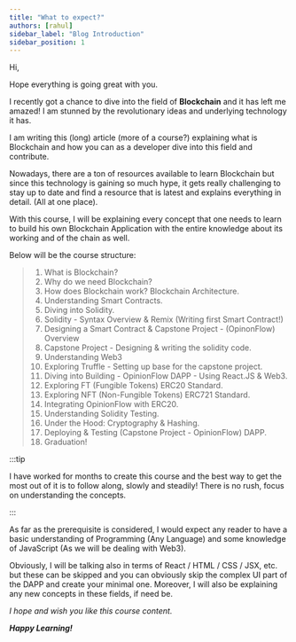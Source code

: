 ```yaml
---
title: "What to expect?"
authors: [rahul]
sidebar_label: "Blog Introduction"
sidebar_position: 1
---
```


Hi,

Hope everything is going great with you.

I recently got a chance to dive into the field of **Blockchain** and it has left me amazed! I am stunned by the revolutionary ideas and underlying technology it has.

I am writing this (long) article (more of a course?) explaining what is Blockchain and how you can as a developer dive into this field and contribute.

Nowadays, there are a ton of resources available to learn Blockchain but since this technology is gaining so much hype, it gets really challenging to stay up to date and find a resource that is latest and explains everything in detail. (All at one place).

With this course, I will be explaining every concept that one needs to learn to build his own Blockchain Application with the entire knowledge about its working and of the chain as well.

Below will be the course structure:

> 1. What is Blockchain?
> 2. Why do we need Blockchain?
> 3. How does Blockchain work? Blockchain Architecture.
> 4. Understanding Smart Contracts.
> 5. Diving into Solidity.
> 6. Solidity - Syntax Overview & Remix (Writing first Smart Contract!)
> 7. Designing a Smart Contract & Capstone Project - (OpinonFlow) Overview
> 8. Capstone Project - Designing & writing the solidity code.
> 9. Understanding Web3
> 10. Exploring Truffle - Setting up base for the capstone project.
> 11. Diving into Building - OpinionFlow DAPP - Using React.JS & Web3.
> 12. Exploring FT (Fungible Tokens) ERC20 Standard.
> 13. Exploring NFT (Non-Fungible Tokens) ERC721 Standard.
> 14. Integrating OpinionFlow with ERC20.
> 15. Understanding Solidity Testing.
> 16. Under the Hood: Cryptography & Hashing.
> 17. Deploying & Testing (Capstone Project - OpinionFlow) DAPP.
> 18. Graduation!

:::tip

I have worked for months to create this course and the best way to get the most out of it is to follow along, slowly and steadily! There is no rush, focus on understanding the concepts.

:::

As far as the prerequisite is considered, I would expect any reader to have a basic understanding of Programming (Any Language) and some knowledge of JavaScript (As we will be dealing with Web3).

Obviously, I will be talking also in terms of React / HTML / CSS / JSX, etc. but these can be skipped and you can obviously skip the complex UI part of the DAPP and create your minimal one. Moreover, I will also be explaining any new concepts in these fields, if need be.

_I hope and wish you like this course content._

**_Happy Learning!_**
